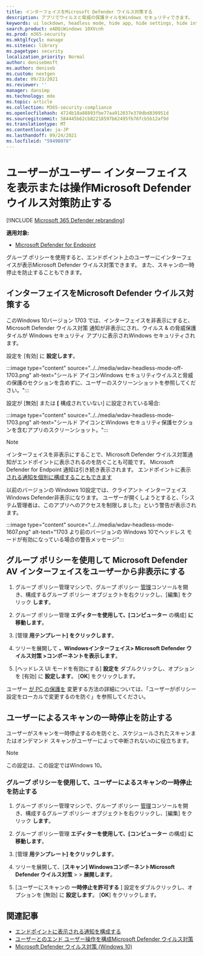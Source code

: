 ```yaml
---
title: インターフェイスをMicrosoft Defender ウイルス対策する
description: アプリでウイルスと脅威の保護タイルをWindows セキュリティできます。
keywords: ui lockdown, headless mode, hide app, hide settings, hide interface
search.product: eADQiWindows 10XVcnh
ms.prod: m365-security
ms.mktglfcycl: manage
ms.sitesec: library
ms.pagetype: security
localization_priority: Normal
author: denisebmsft
ms.author: deniseb
ms.custom: nextgen
ms.date: 09/23/2021
ms.reviewer: ''
manager: dansimp
ms.technology: mde
ms.topic: article
ms.collection: M365-security-compliance
ms.openlocfilehash: 4724b18a88893fbe77aa912037e370dbd830951d
ms.sourcegitcommit: 584445b62cb82218597b62495fb76fcb5b12af9d
ms.translationtype: MT
ms.contentlocale: ja-JP
ms.lasthandoff: 09/24/2021
ms.locfileid: "59498078"
---
```

# <a name="prevent-users-from-seeing-or-interacting-with-the-microsoft-defender-antivirus-user-interface"></a>ユーザーがユーザー インターフェイスを表示または操作Microsoft Defender ウイルス対策防止する

[!INCLUDE [Microsoft 365 Defender rebranding](../../includes/microsoft-defender.md)]


**適用対象:**

- [Microsoft Defender for Endpoint](/microsoft-365/security/defender-endpoint/)

グループ ポリシーを使用すると、エンドポイント上のユーザーにインターフェイスが表示Microsoft Defender ウイルス対策できます。 また、スキャンの一時停止を防止することもできます。

## <a name="hide-the-microsoft-defender-antivirus-interface"></a>インターフェイスをMicrosoft Defender ウイルス対策する

このWindows 10バージョン 1703 では、インターフェイスを非表示にすると、Microsoft Defender ウイルス対策 通知が非表示にされ、ウイルス & の脅威保護タイルが Windows セキュリティ アプリに表示されWindows セキュリティされます。

設定を [有効] に **設定します**。

:::image type="content" source="../../media/wdav-headless-mode-off-1703.png" alt-text="シールド アイコンWindows セキュリティウイルスと脅威の保護のセクションを含めずに、ユーザーのスクリーンショットを参照してください。":::

設定が [無効] または **[** 構成されていない] に設定されている場合:

:::image type="content" source="../../media/wdav-headless-mode-1703.png" alt-text="シールド アイコンとWindows セキュリティ保護セクションを含むアプリのスクリーンショット。":::

> [!NOTE]
> インターフェイスを非表示にすることで、Microsoft Defender ウイルス対策通知がエンドポイントに表示されるのを防ぐことも可能です。 Microsoft Defender for Endpoint 通知は引き続き表示されます。 エンドポイントに表示 [される通知を個別に構成することもできます](configure-notifications-microsoft-defender-antivirus.md)

以前のバージョンの Windows 10設定では、クライアント インターフェイスWindows Defender非表示になります。 ユーザーが開くしようとすると、「システム管理者は、このアプリへのアクセスを制限しました」という警告が表示されます。

:::image type="content" source="../../media/wdav-headless-mode-1607.png" alt-text="1703 より前のバージョンの Windows 10でヘッドレス モードが有効になっている場合の警告メッセージ":::

## <a name="use-group-policy-to-hide-the-microsoft-defender-av-interface-from-users"></a>グループ ポリシーを使用して Microsoft Defender AV インターフェイスをユーザーから非表示にする

1. グループ ポリシー管理マシンで、グループ ポリシー [管理](/previous-versions/windows/desktop/gpmc/group-policy-management-console-portal)コンソールを開き、構成するグループ ポリシー オブジェクトを右クリックし、[編集] をクリック **します**。

2. グループ ポリシー管理 **エディターを使用して、[コンピューター** の構成] **に移動します**。

3. [管理 **用テンプレート] をクリックします**。

4. ツリーを展開して **、Windowsインターフェイス> Microsoft Defender ウイルス対策 >コンポーネントを表示します**。

5. [ヘッドレス UI モードを有効にする] **設定を** ダブルクリックし、オプションを [有効] に **設定します**。 [**OK**] をクリックします。

ユーザー [が PC の保護を](configure-local-policy-overrides-microsoft-defender-antivirus.md) 変更する方法の詳細については、「ユーザーがポリシー設定をローカルで変更するのを防ぐ」を参照してください。

## <a name="prevent-users-from-pausing-a-scan"></a>ユーザーによるスキャンの一時停止を防止する

ユーザーがスキャンを一時停止するのを防ぐと、スケジュールされたスキャンまたはオンデマンド スキャンがユーザーによって中断されないのに役立ちます。

> [!NOTE]
> この設定は、この設定ではWindows 10。

### <a name="use-group-policy-to-prevent-users-from-pausing-a-scan"></a>グループ ポリシーを使用して、ユーザーによるスキャンの一時停止を防止する

1. グループ ポリシー管理マシンで、グループ ポリシー [管理](/previous-versions/windows/desktop/gpmc/group-policy-management-console-portal)コンソールを開き、構成するグループ ポリシー オブジェクトを右クリックし、[編集] をクリック **します**。

2. グループ ポリシー管理 **エディターを使用して、[コンピューター** の構成] **に移動します**。

3. [管理 **用テンプレート] をクリックします**。

4. ツリーを展開して、[**スキャン] WindowsコンポーネントMicrosoft Defender ウイルス対策** \>  \> **展開します**。

5. [ユーザーにスキャンの **一時停止を許可する** ] 設定をダブルクリックし、オプションを [無効] に **設定します**。 [**OK**] をクリックします。

## <a name="related-articles"></a>関連記事

- [エンドポイントに表示される通知を構成する](configure-notifications-microsoft-defender-antivirus.md)
- [ユーザーとのエンド ユーザー操作を構成Microsoft Defender ウイルス対策](configure-end-user-interaction-microsoft-defender-antivirus.md)
- [Microsoft Defender ウイルス対策 (Windows 10)](microsoft-defender-antivirus-in-windows-10.md)

